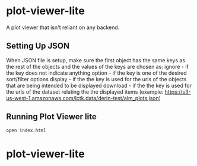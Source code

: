 # plot-viewer-lite
A plot viewer that isn't reliant on any backend.

## Setting Up JSON
When JSON file is setup, make sure the first object has the same keys as the rest of the objects and the values of the keys are chosen as:
ignore - if the key does not indicate anything
option - if the key is one of the desired sort/filter options
display - if the the key is used for the urls of the objects that are being intended to be displayed
download - if the the key is used for the urls of the dataset relating the the displayed items
(example: https://s3-us-west-1.amazonaws.com/lctk.data/derin-test/alm_plots.json)

## Running Plot Viewer lite
```
open index.html
```
# plot-viewer-lite
